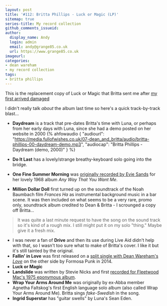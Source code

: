 ```yaml
---
layout: post
title: '#112: Britta Phillips - Luck or Magic (LP)'
sitemap: true
series-title: My record collection 
github_comments_issueid:
author:
  display_name: Andy
  login: admin
  email: andy@grange85.co.uk
  url: https://www.grange85.co.uk
imageurl:
categories:
- dean wareham
- my record collection
tags:
- britta phillips
---
```

This is the replacement copy of Luck or Magic that Britta sent me after [my first arrived damaged](/2023/03/27/my-record-collection-020-britta-phillips-luck-or-magic-lp/)

I didn't really talk _about_ the album last time so here's a quick track-by-track blast...

 - __Daydream__ is a track that pre-dates Britta's time with Luna, or perhaps from her early days with Luna, since she had a demo posted on her website in 2000 
{% ahfowaudio {
"audiourl": "https://media.fullofwishes.co.uk/07-dean_and_britta/audio/britta-phillips-00-daydream-demo.mp3<F2>",
"audiocap": "Britta Phillips - Daydream (demo, 2000)"
} %}

 - __Do It Last__ has a lovely/strange breathy-keyboard solo going into the bridge.
 - __One Fine Summer Morning__ was [originally recorded by Evie Sands](https://www.youtube.com/watch?v=cqLjkU57HF0) for her lovely 1968 album _Any Way That You Want Me_.
 - __Million Dollar Doll__ first turned up on the soundtrack of the Noah Baumbach film _Frances Ha_ as instrumental background music in a bar scene. It was then included on what seems to be a very rare, promo only, soundtrack album credited to Dean & Britta - I scrounged a copy off Britta...
> It was quite a last minute request to have the song on the sound track so it's kind of a rough mix. I still might put it on my solo "thing." Maybe give it a fresh mix.
 - I was never a fan of __Drive__ and then its use during Live Aid didn't help with that, so I wasn't too sure what to make of Britta's cover. I like it but it's still tainted by the original.
 - __Fallin' in Love__ was first released on a [split single with Dean Wareham's _Love_](/database/dean-wareham/releases/singles/#loveshade-017) on the other side by Formosa Punk in 2014.
 - __Luck or Magic__
 - __Landslide__ was written by Stevie Nicks and first [recorded for Fleetwood Mac's 1975 eponymous album](https://www.youtube.com/watch?v=WM7-PYtXtJM).
 - __Wrap Your Arms Around Me__ was originally by ex-Abba member Agnetha Faltskog's first English language solo album (also called Wrap Your Arms Around Me). Britta sings _fake-Swedish_ in the song.
 - __Ingrid Superstar__ has "guitar swells" by Luna's Sean Eden.


